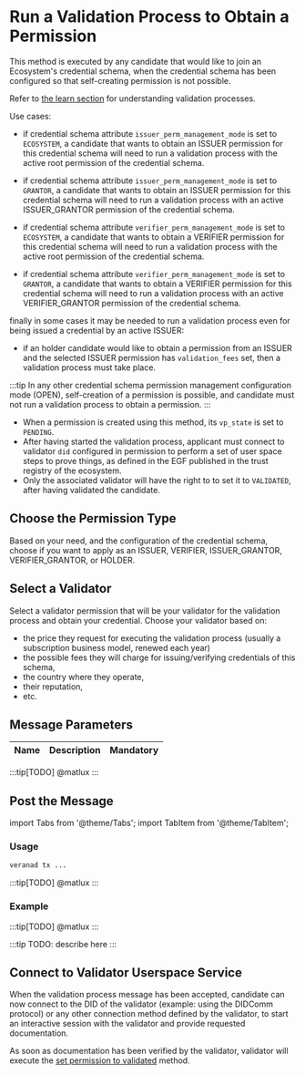 # Run a Validation Process to Obtain a Permission

This method is executed by any candidate that would like to join an Ecosystem's credential schema, when the credential schema has been configured so that self-creating permission is not possible.

Refer to [the learn section](../../../learn/verifiable-public-registry/onboarding-participants) for understanding validation processes.

Use cases:

- if credential schema attribute `issuer_perm_management_mode` is set to `ECOSYSTEM`, a candidate that wants to obtain an ISSUER permission for this credential schema will need to run a validation process with the active root permission of the credential schema.

- if credential schema attribute `issuer_perm_management_mode` is set to `GRANTOR`, a candidate that wants to obtain an ISSUER permission for this credential schema will need to run a validation process with an active ISSUER_GRANTOR permission of the credential schema.

- if credential schema attribute `verifier_perm_management_mode` is set to `ECOSYSTEM`, a candidate that wants to obtain a VERIFIER permission for this credential schema will need to run a validation process with the active root permission of the credential schema.

- if credential schema attribute `verifier_perm_management_mode` is set to `GRANTOR`, a candidate that wants to obtain a VERIFIER permission for this credential schema will need to run a validation process with an active VERIFIER_GRANTOR permission of the credential schema.

finally in some cases it may be needed to run a validation process even for being issued a credential by an active ISSUER:

- if an holder candidate would like to obtain a permission from an ISSUER and the selected ISSUER permission has `validation_fees` set, then a validation process must take place.

:::tip
In any other credential schema permission management configuration mode (OPEN), self-creation of a permission is possible, and candidate must not run a validation process to obtain a permission.
:::

- When a permission is created using this method, its `vp_state` is set to `PENDING`.
- After having started the validation process, applicant must connect to validator `did` configured in permission to perform a set of user space steps to prove things, as defined in the EGF published in the trust registry of the ecosystem.
- Only the associated validator will have the right to to set it to `VALIDATED`, after having validated the candidate.

## Choose the Permission Type

Based on your need, and the configuration of the credential schema, choose if you want to apply as an ISSUER, VERIFIER, ISSUER_GRANTOR, VERIFIER_GRANTOR, or HOLDER.

## Select a Validator

Select a validator permission that will be your validator for the validation process and obtain your credential.
Choose your validator based on:

- the price they request for executing the validation process (usually a subscription business model, renewed each year)
- the possible fees they will charge for issuing/verifying credentials of this schema,
- the country where they operate,
- their reputation,
- etc.

## Message Parameters

|Name               |Description                            |Mandatory|
|-------------------|---------------------------------------|--------|

:::tip[TODO]
@matlux
:::

## Post the Message

import Tabs from '@theme/Tabs';
import TabItem from '@theme/TabItem';

<Tabs>
  <TabItem value="cli" label="CLI" default>

### Usage

```bash
veranad tx ...
```

:::tip[TODO]
@matlux
:::
### Example

:::tip[TODO]
@matlux
:::

  </TabItem>
  
  <TabItem value="frontend" label="Frontend">
    :::tip
    TODO: describe here
    :::
  </TabItem>
</Tabs>

## Connect to Validator Userspace Service

When the validation process message has been accepted, candidate can now connect to the DID of the validator (example: using the DIDComm protocol) or any other connection method defined by the validator, to start an interactive session with the validator and provide requested documentation.

As soon as documentation has been verified by the validator, validator will execute the [set permission to validated](set-permission-to-validated) method.
